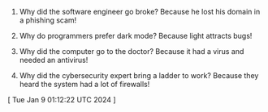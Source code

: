  
1. Why did the software engineer go broke? Because he lost his domain in a phishing scam!

2. Why do programmers prefer dark mode? Because light attracts bugs!

3. Why did the computer go to the doctor? Because it had a virus and needed an antivirus!

4. Why did the cybersecurity expert bring a ladder to work? Because they heard the system had a lot of firewalls!
 
[ 
Tue Jan  9 01:12:22 UTC 2024
 ]
